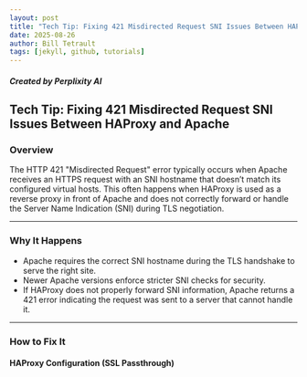 ```yaml
---
layout: post
title: "Tech Tip: Fixing 421 Misdirected Request SNI Issues Between HAProxy and Apache"
date: 2025-08-26
author: Bill Tetrault
tags: [jekyll, github, tutorials]
---
```

##### Created by Perplixity AI

## Tech Tip: Fixing 421 Misdirected Request SNI Issues Between HAProxy and Apache

### Overview
The HTTP 421 "Misdirected Request" error typically occurs when Apache receives an HTTPS request with an SNI hostname that doesn’t match its configured virtual hosts. This often happens when HAProxy is used as a reverse proxy in front of Apache and does not correctly forward or handle the Server Name Indication (SNI) during TLS negotiation.

---

### Why It Happens
- Apache requires the correct SNI hostname during the TLS handshake to serve the right site.
- Newer Apache versions enforce stricter SNI checks for security.
- If HAProxy does not properly forward SNI information, Apache returns a 421 error indicating the request was sent to a server that cannot handle it.

---

### How to Fix It

#### HAProxy Configuration (SSL Passthrough)

